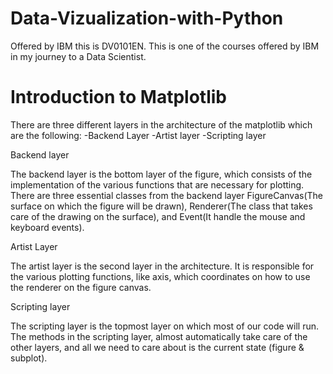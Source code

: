 # Data-Vizualization-with-Python
Offered by IBM this is DV0101EN.
This is one of the courses offered by IBM in my journey to a Data Scientist.

# Introduction to Matplotlib
There are three different layers in the architecture of the matplotlib which are the following:
  -Backend Layer
  -Artist layer
  -Scripting layer

Backend layer

The backend layer is the bottom layer of the figure, which consists of the implementation of the various functions that are necessary for plotting. There are three essential classes from the backend layer FigureCanvas(The surface on which the figure will be drawn), Renderer(The class that takes care of the drawing on the surface), and Event(It handle the mouse and keyboard events).

Artist Layer

The artist layer is the second layer in the architecture. It is responsible for the various plotting functions, like axis, which coordinates on how to use the renderer on the figure canvas.

Scripting layer

The scripting layer is the topmost layer on which most of our code will run. The methods in the scripting layer, almost automatically take care of the other layers, and all we need to care about is the current state (figure & subplot).
